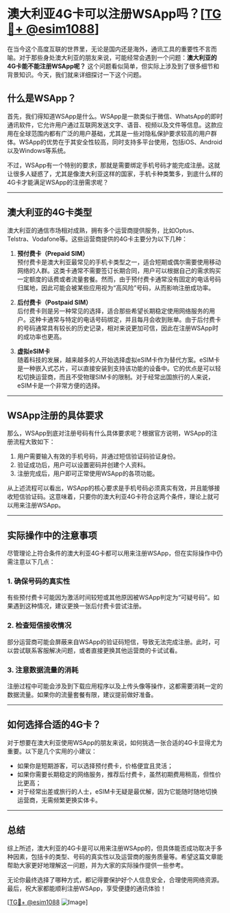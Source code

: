 # 澳大利亚4G卡可以注册WSApp吗？[[TG💪+ @esim1088](https://t.me/s/esim1088)]

在当今这个高度互联的世界里，无论是国内还是海外，通讯工具的重要性不言而喻。对于那些身处澳大利亚的朋友来说，可能经常会遇到一个问题：**澳大利亚的4G卡能不能注册WSApp呢？** 这个问题看似简单，但实际上涉及到了很多细节和背景知识。今天，我们就来详细探讨一下这个问题。

## 什么是WSApp？

首先，我们得知道WSApp是什么。WSApp是一款类似于微信、WhatsApp的即时通讯软件，它允许用户通过互联网发送文字、语音、视频以及文件等信息。这款应用在全球范围内都有广泛的用户基础，尤其是一些对隐私保护要求较高的用户群体。WSApp的优势在于其安全性较高，同时支持多平台使用，包括iOS、Android以及Windows等系统。

不过，WSApp有一个特别的要求，那就是需要绑定手机号码才能完成注册。这就让很多人疑惑了，尤其是像澳大利亚这样的国家，手机卡种类繁多，到底什么样的4G卡才能满足WSApp的注册需求呢？

---

## 澳大利亚的4G卡类型

澳大利亚的通信市场相对成熟，拥有多个运营商提供服务，比如Optus、Telstra、Vodafone等。这些运营商提供的4G卡主要分为以下几种：

1. **预付费卡（Prepaid SIM）**  
   预付费卡是澳大利亚最常见的手机卡类型之一，适合短期或偶尔需要使用移动网络的人群。这类卡通常不需要签订长期合同，用户可以根据自己的需求购买一定额度的话费或者流量套餐。然而，由于预付费卡通常没有固定的电话号码归属地，因此可能会被某些应用视为“高风险”号码，从而影响注册成功率。

2. **后付费卡（Postpaid SIM）**  
   后付费卡则是另一种常见的选择，适合那些希望长期稳定使用网络服务的用户。这种卡通常与特定的电话号码绑定，并且每月会收到账单。由于后付费卡的号码通常具有较长的历史记录，相对来说更加可信，因此在注册WSApp时的成功率也更高。

3. **虚拟eSIM卡**  
   随着科技的发展，越来越多的人开始选择虚拟eSIM卡作为替代方案。eSIM卡是一种嵌入式芯片，可以直接安装到支持该功能的设备中。它的优点是可以轻松切换运营商，而且不受物理SIM卡的限制。对于经常出国旅行的人来说，eSIM卡是一个非常方便的选择。

---

## WSApp注册的具体要求

那么，WSApp到底对注册号码有什么具体要求呢？根据官方说明，WSApp的注册流程大致如下：

1. 用户需要输入有效的手机号码，并通过短信验证码验证身份。
2. 验证成功后，用户可以设置密码并创建个人资料。
3. 注册完成后，用户即可正常使用WSApp的各项功能。

从上述流程可以看出，WSApp的核心要求是手机号码必须真实有效，并且能够接收短信验证码。这意味着，只要你的澳大利亚4G卡符合这两个条件，理论上就可以用来注册WSApp。

---

## 实际操作中的注意事项

尽管理论上符合条件的澳大利亚4G卡都可以用来注册WSApp，但在实际操作中仍需注意以下几点：

### 1. 确保号码的真实性  
有些预付费卡可能因为激活时间较短或其他原因被WSApp判定为“可疑号码”。如果遇到这种情况，建议更换一张后付费卡尝试注册。

### 2. 检查短信接收情况  
部分运营商可能会屏蔽来自WSApp的验证码短信，导致无法完成注册。此时，可以尝试联系客服解决问题，或者直接更换其他运营商的卡试试看。

### 3. 注意数据流量的消耗  
注册过程中可能会涉及到下载应用程序以及上传头像等操作，这都需要消耗一定的数据流量。如果你的流量套餐有限，建议提前做好准备。

---

## 如何选择合适的4G卡？

对于想要在澳大利亚使用WSApp的朋友来说，如何挑选一张合适的4G卡显得尤为重要。以下是几个实用的小建议：

- 如果你是短期游客，可以选择预付费卡，价格便宜且灵活；
- 如果你需要长期稳定的网络服务，推荐后付费卡，虽然初期费用稍高，但性价比更高；
- 对于经常出差或旅行的人士，eSIM卡无疑是最优解，因为它能随时随地切换运营商，无需频繁更换实体卡。

---

## 总结

综上所述，澳大利亚的4G卡是可以用来注册WSApp的，但具体能否成功取决于多种因素，包括卡的类型、号码的真实性以及运营商的服务质量等。希望这篇文章能帮助大家更好地理解这一问题，并为大家的实际操作提供一些参考。

无论你最终选择了哪种方式，都记得要保护好个人信息安全，合理使用网络资源。最后，祝大家都能顺利注册WSApp，享受便捷的通讯体验！

[[TG💪+ @esim1088](https://t.me/s/esim1088) ![Image](https://i.postimg.cc/4NQfJmqS/Snipaste-2025-05-13-00-14-12.png)]